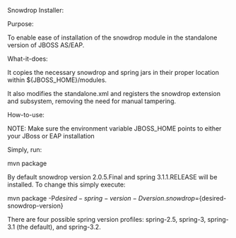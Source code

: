 Snowdrop Installer:

Purpose:

To enable ease of installation of the snowdrop module in the standalone version of JBOSS AS/EAP.

What-it-does:

It copies the necessary snowdrop and spring jars in their proper location within ${JBOSS_HOME}/modules.

It also modifies the standalone.xml and registers the snowdrop extension and subsystem, removing the need for manual tampering.

How-to-use:

NOTE: Make sure the environment variable JBOSS_HOME points to either your JBoss or EAP installation

Simply, run:

mvn package

By default snowdrop version 2.0.5.Final and spring 3.1.1.RELEASE will be installed. To change this simply execute:

mvn package -P${desired-spring-version} -Dversion.snowdrop=${desired-snowdrop-version}

There are four possible spring version profiles: spring-2.5, spring-3, spring-3.1 (the default), and spring-3.2.
